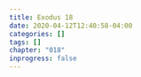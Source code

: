 ```yaml
---
title: Exodus 18
date: 2020-04-12T12:40:58-04:00
categories: []
tags: []
chapter: "018"
inprogress: false
---
```



